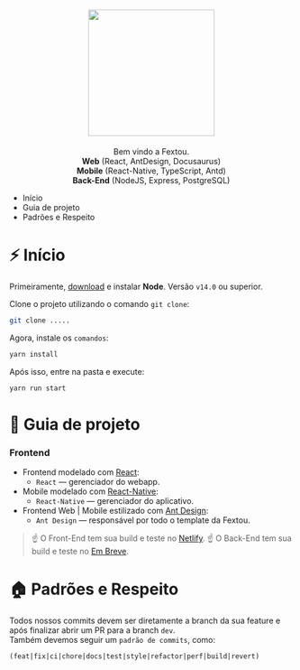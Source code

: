 <h1 align="center">
  <img src="https://i.imgur.com/bWXtQuA.png" width="224px"/><br/>
</h1>

<p align="center">Bem vindo a Fextou.<br/> <b>Web</b> (React, AntDesign, Docusaurus)<br/> <b>Mobile</b> (React-Native, TypeScript, Antd)<br/><b>Back-End</b> (NodeJS, Express, PostgreSQL)

<!-- - [About us](#about-us) -->

- Início
- Guia de projeto
- Padrões e Respeito
<!-- - [Git Integration](#git-integration) -->

<!-- # 🏠 About-us -->

# ⚡️ Início
Primeiramente, [download](https://nodejs.org/pt-br/download/) e instalar **Node**. Versão `v14.0` ou superior.

Clone o projeto utilizando o comando `git clone`:

```bash
git clone .....
```

Agora, instale os `comandos`:
```bash
yarn install
```
Após isso, entre na pasta e execute:
```bash
yarn run start
```

# 📖 Guia de projeto
### Frontend

- Frontend modelado com [React](https://reactjs.org/):
  - `React` — gerenciador do webapp.
- Mobile modelado com [React-Native](https://reactnative.dev/):
  - `React-Native` — gerenciador do aplicativo.
- Frontend Web | Mobile estilizado com [Ant Design](https://ant.design/):
  - `Ant Design` — responsável por todo o template da Fextou.

> ☝️ O Front-End tem sua build e teste no [Netlify](https://www.netlify.com).
> ☝️ O Back-End tem sua build e teste no [Em Breve](https://www.netlify.com).


# 🏠 Padrões e Respeito
Todos nossos commits devem ser diretamente a branch da sua feature e após finalizar abrir um PR para a branch `dev`.
<br/>
Também devemos seguir um `padrão de commits`, como:

```
(feat|fix|ci|chore|docs|test|style|refactor|perf|build|revert)

